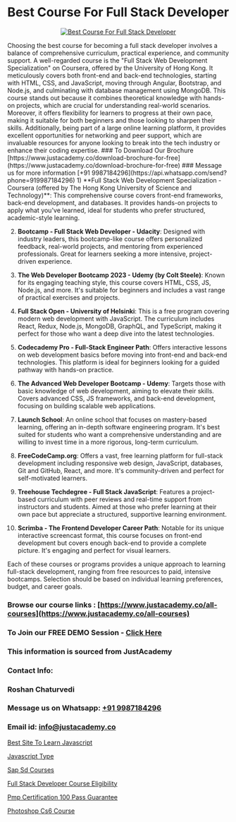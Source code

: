 # Best Course For Full Stack Developer

<p align="center">
  <a href="https://justacademy.co/program-detail/full-stack-web-development">
    <img src="https://justacademy.co/storage2/program_images/1704700371.webp" alt="Best Course For Full Stack Developer">
  </a>
</p>
Choosing the best course for becoming a full stack developer involves a balance of comprehensive curriculum, practical experience, and community support. A well-regarded course is the "Full Stack Web Development Specialization" on Coursera, offered by the University of Hong Kong. It meticulously covers both front-end and back-end technologies, starting with HTML, CSS, and JavaScript, moving through Angular, Bootstrap, and Node.js, and culminating with database management using MongoDB. This course stands out because it combines theoretical knowledge with hands-on projects, which are crucial for understanding real-world scenarios. Moreover, it offers flexibility for learners to progress at their own pace, making it suitable for both beginners and those looking to sharpen their skills. Additionally, being part of a large online learning platform, it provides excellent opportunities for networking and peer support, which are invaluable resources for anyone looking to break into the tech industry or enhance their coding expertise.
### To Download Our Brochure [https://www.justacademy.co/download-brochure-for-free](https://www.justacademy.co/download-brochure-for-free)
### Message us for more information [+91 9987184296](https://api.whatsapp.com/send?phone=919987184296)
1) **Full Stack Web Development Specialization - Coursera (offered by The Hong Kong University of Science and Technology)**: This comprehensive course covers front-end frameworks, back-end development, and databases. It provides hands-on projects to apply what you've learned, ideal for students who prefer structured, academic-style learning.

2) **Bootcamp - Full Stack Web Developer - Udacity**: Designed with industry leaders, this bootcamp-like course offers personalized feedback, real-world projects, and mentoring from experienced professionals. Great for learners seeking a more intensive, project-driven experience.

3) **The Web Developer Bootcamp 2023 - Udemy (by Colt Steele)**: Known for its engaging teaching style, this course covers HTML, CSS, JS, Node.js, and more. It's suitable for beginners and includes a vast range of practical exercises and projects.

4) **Full Stack Open - University of Helsinki**: This is a free program covering modern web development with JavaScript. The curriculum includes React, Redux, Node.js, MongoDB, GraphQL, and TypeScript, making it perfect for those who want a deep dive into the latest technologies.

5) **Codecademy Pro - Full-Stack Engineer Path**: Offers interactive lessons on web development basics before moving into front-end and back-end technologies. This platform is ideal for beginners looking for a guided pathway with hands-on practice.

6) **The Advanced Web Developer Bootcamp - Udemy**: Targets those with basic knowledge of web development, aiming to elevate their skills. Covers advanced CSS, JS frameworks, and back-end development, focusing on building scalable web applications.

7) **Launch School**: An online school that focuses on mastery-based learning, offering an in-depth software engineering program. It's best suited for students who want a comprehensive understanding and are willing to invest time in a more rigorous, long-term curriculum.

8) **FreeCodeCamp.org**: Offers a vast, free learning platform for full-stack development including responsive web design, JavaScript, databases, Git and GitHub, React, and more. It's community-driven and perfect for self-motivated learners.

9) **Treehouse Techdegree - Full Stack JavaScript**: Features a project-based curriculum with peer reviews and real-time support from instructors and students. Aimed at those who prefer learning at their own pace but appreciate a structured, supportive learning environment.

10) **Scrimba - The Frontend Developer Career Path**: Notable for its unique interactive screencast format, this course focuses on front-end development but covers enough back-end to provide a complete picture. It's engaging and perfect for visual learners.

Each of these courses or programs provides a unique approach to learning full-stack development, ranging from free resources to paid, intensive bootcamps. Selection should be based on individual learning preferences, budget, and career goals.

### Browse our course links : [https://www.justacademy.co/all-courses](https://www.justacademy.co/all-courses) 
### To Join our FREE DEMO Session - [Click Here](https://www.justacademy.co/register-for-course-demo)


### This information is sourced from JustAcademy
### Contact Info:
### Roshan Chaturvedi
### Message us on Whatsapp: [+91 9987184296](https://api.whatsapp.com/send?phone=919987184296)
### Email id: [info@justacademy.co](mailto:info@justacademy.co)
                
[Best Site To Learn Javascript](https://www.linkedin.com/pulse/best-site-learn-javascript-justacademy-hyderabad-5rqyc?trackingId=2s0c4%2FrefOhLs%2BwwuoMbng%3D%3D&lipi=urn%3Ali%3Apage%3Ad_flagship3_company_admin%3BepomL552S36dZH34vwpA2w%3D%3D)

[Javascript Type](https://www.linkedin.com/pulse/javascript-type-justacademy-boston-rnkce?trackingId=gf%2FrY2LO%2BIZ4JuegMTxWYw%3D%3D&lipi=urn%3Ali%3Apage%3Ad_flagship3_company_admin%3BTbY8fN%2BZSiWS3%2FqQQu1Jtw%3D%3D)

[Sap Sd Courses](https://medium.com/@roneet705/sap-sd-courses-6399d65c9aad)

[Full Stack Developer Course Eligibility](https://medium.com/@ranemanish460/full-stack-developer-course-eligibility-442e7c038381)

[Pmp Certification 100 Pass Guarantee](https://justacademyin.github.io/justacademy/pmp-certification-100-pass-guarantee)

[Photoshop Cs6 Course](https://justacademyin.github.io/justacademy/photoshop-cs6-course)

